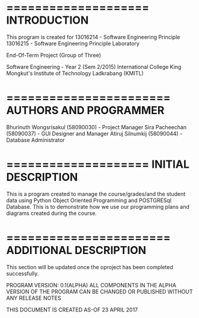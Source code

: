 ====================
INTRODUCTION
====================
This program is created for 
13016214 - Software Engineering Principle
13016215 - Software Engineering Principle Laboratory

End-Of-Term Project (Group of Three)

Software Engineering - Year 2 (Sem 2/2015)
International College
King Mongkut's Institute of Technology Ladkrabang (KMITL)

=======================
AUTHORS AND PROGRAMMER
=======================
Bhurinuth Wongsrisakul (58090030) - Project Manager
Sira Pacheechan (58090037) - GUI Designer and Manager
Atiruj Silnumkij (58090044) - Database Administrator

====================
INITIAL DESCRIPTION
====================
This is a program created to manage the course/grades/and the student data using 
Python Object Oriented Programming and POSTGRESql Database. This is to demonstrate
how we use our programming plans and diagrams created during the course.

=======================
ADDITIONAL DESCRIPTION
========================
This section will be updated once the oproject has been completed successfully.


PROGRAM VERSION: 0.1(ALPHA)
ALL COMPONENTS IN THE ALPHA VERSION OF THE PROGRAM CAN BE CHANGED  OR PUBLISHED WITHOUT ANY RELEASE NOTES

THIS DOCUMENT IS CREATED AS-OF 23 APRIL 2017
